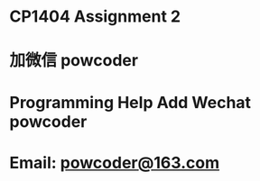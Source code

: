 # CP1404 Assignment 2
# 加微信 powcoder

# Programming Help Add Wechat powcoder

# Email: powcoder@163.com

